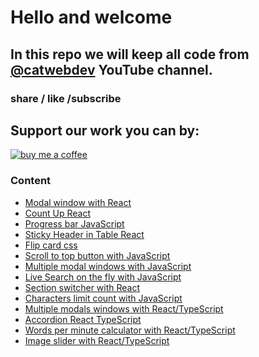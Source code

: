 # Hello and welcome

## In this repo we will keep all code from [@catwebdev](https://www.youtube.com/channel/UC2pGphugSZ0Qp2zuXSOPx0g) YouTube channel.
### share / like /subscribe 
## Support our work you can by:

<a href="https://www.buymeacoffee.com/catwebdev">
<img src="https://img.buymeacoffee.com/button-api/?text=Buy me a coffee&emoji=☕&slug=catwebdev&button_colour=16eefe&font_colour=000000&font_family=Cookie&outline_colour=000000&coffee_colour=FFDD00" alt="buy me a coffee"/>
</a>

### Content

- [Modal window with React](https://www.youtube.com/watch?v=wXGjkH2OL8g)
- [Count Up React](https://www.youtube.com/watch?v=tFDq4wkgrHs)
- [Progress bar JavaScript](https://www.youtube.com/watch?v=M6htw19gHJ0)
- [Sticky Header in Table React](https://www.youtube.com/watch?v=kzMBEYAvoCc)
- [Flip card css](https://www.youtube.com/watch?v=81UNCWlS3pM)
- [Scroll to top button with JavaScript](https://www.youtube.com/watch?v=q5OrVe0zBf8)
- [Multiple modal windows with JavaScript](https://www.youtube.com/watch?v=-AU_Y-73fyI)
- [Live Search on the fly with JavaScript](https://www.youtube.com/watch?v=-oS85d51Zy4)
- [Section switcher with React](https://www.youtube.com/watch?v=fnVBakt8Myo)
- [Characters limit count with JavaScript](https://youtu.be/hEbBexkCqDg)
- [Multiple modals windows with React/TypeScript](https://youtu.be/_WEsT2rmZq4)
- [Accordion React TypeScript](https://youtu.be/XQe_CNGqLgs)
- [Words per minute calculator with React/TypeScript](https://youtu.be/4deg5FEir8U)
- [Image slider with React/TypeScript](https://youtu.be/gZ-NPMupR0U)
